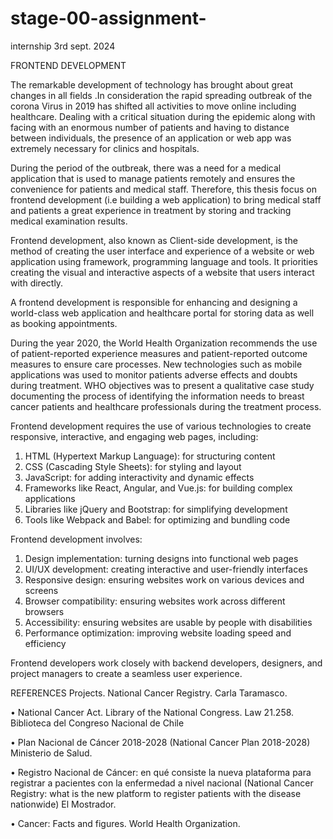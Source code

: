 # stage-00-assignment-
internship
3rd sept. 2024

FRONTEND DEVELOPMENT

The remarkable development of technology has brought about great changes in all fields .In consideration the rapid spreading outbreak of the corona Virus in 2019 has shifted all activities to move online including healthcare. Dealing with a critical situation during the epidemic along with facing with an enormous number of patients and having to distance between individuals,  the presence of an application or web app was extremely necessary for clinics and hospitals.  

During the period of the outbreak,  there was a need for a medical application that is used to manage patients remotely and ensures the convenience for patients and medical staff. Therefore,  this thesis focus on frontend development (i.e building a web application) to bring medical staff and patients a great experience in treatment  by storing and tracking medical examination results.

Frontend development, also known as Client-side development,  is the method of creating the user interface and experience of a website or web application using framework, programming language and tools. It priorities creating the visual and interactive aspects of a website that users interact with directly. 

A frontend development is responsible for enhancing and designing a world-class web application and healthcare portal for storing data as well as booking appointments.

During the year 2020, the World Health Organization recommends the use of patient-reported experience measures and patient-reported outcome measures to ensure care processes. New technologies such as mobile applications was used to monitor patients adverse effects and doubts during treatment. WHO objectives was to present a qualitative case study documenting the process of identifying the information needs to breast cancer patients and healthcare professionals during the treatment process.

Frontend development requires the use of various technologies to create responsive, interactive, and engaging web pages, including:

1. HTML (Hypertext Markup Language): for structuring content
2. CSS (Cascading Style Sheets): for styling and layout
3. JavaScript: for adding interactivity and dynamic effects
4. Frameworks like React, Angular, and Vue.js: for building complex applications
5. Libraries like jQuery and Bootstrap: for simplifying development
6. Tools like Webpack and Babel: for optimizing and bundling code

Frontend development involves:

1. Design implementation: turning designs into functional web pages
2. UI/UX development: creating interactive and user-friendly interfaces
3. Responsive design: ensuring websites work on various devices and screens
4. Browser compatibility: ensuring websites work across different browsers
5. Accessibility: ensuring websites are usable by people with disabilities
6. Performance optimization: improving website loading speed and efficiency

Frontend developers work closely with backend developers, designers, and project managers to create a seamless user experience.

REFERENCES 
Projects. National Cancer Registry. Carla Taramasco. 

•	National Cancer Act. Library of the National Congress. Law 21.258. Biblioteca del Congreso Nacional de Chile

•	Plan Nacional de Cáncer 2018-2028 (National Cancer Plan 2018-2028) Ministerio de Salud.

•	Registro Nacional de Cáncer: en qué consiste la nueva plataforma para registrar a pacientes con la enfermedad a nivel nacional (National Cancer Registry: what is the new platform to register patients with the disease nationwide) El Mostrador. 

•	Cancer: Facts and figures. World Health Organization. 

